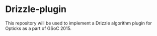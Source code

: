 # Drizzle-plugin
This repository will be used to implement a Drizzle algorithm plugin for Opticks as a part of GSoC 2015.
